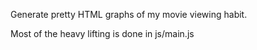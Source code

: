 Generate pretty HTML graphs of my movie viewing habit.

Most of the heavy lifting is done in js/main.js
